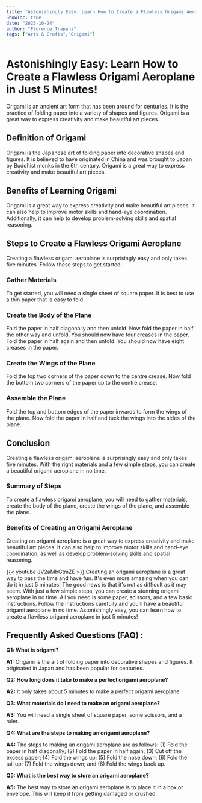 ```yaml
---
title: "Astonishingly Easy: Learn How to Create a Flawless Origami Aeroplane in Just 5 Minutes!"
ShowToc: true 
date: "2023-10-24"
author: "Florence Trapani" 
tags: ["Arts & Crafts","Origami"]
---
```

# Astonishingly Easy: Learn How to Create a Flawless Origami Aeroplane in Just 5 Minutes!

Origami is an ancient art form that has been around for centuries. It is the practice of folding paper into a variety of shapes and figures. Origami is a great way to express creativity and make beautiful art pieces.

## Definition of Origami

Origami is the Japanese art of folding paper into decorative shapes and figures. It is believed to have originated in China and was brought to Japan by Buddhist monks in the 6th century. Origami is a great way to express creativity and make beautiful art pieces.

## Benefits of Learning Origami

Origami is a great way to express creativity and make beautiful art pieces. It can also help to improve motor skills and hand-eye coordination. Additionally, it can help to develop problem-solving skills and spatial reasoning.

## Steps to Create a Flawless Origami Aeroplane

Creating a flawless origami aeroplane is surprisingly easy and only takes five minutes. Follow these steps to get started:

### Gather Materials

To get started, you will need a single sheet of square paper. It is best to use a thin paper that is easy to fold.

### Create the Body of the Plane

Fold the paper in half diagonally and then unfold. Now fold the paper in half the other way and unfold. You should now have four creases in the paper. Fold the paper in half again and then unfold. You should now have eight creases in the paper.

### Create the Wings of the Plane

Fold the top two corners of the paper down to the centre crease. Now fold the bottom two corners of the paper up to the centre crease.

### Assemble the Plane

Fold the top and bottom edges of the paper inwards to form the wings of the plane. Now fold the paper in half and tuck the wings into the sides of the plane.

## Conclusion

Creating a flawless origami aeroplane is surprisingly easy and only takes five minutes. With the right materials and a few simple steps, you can create a beautiful origami aeroplane in no time.

### Summary of Steps

To create a flawless origami aeroplane, you will need to gather materials, create the body of the plane, create the wings of the plane, and assemble the plane.

### Benefits of Creating an Origami Aeroplane

Creating an origami aeroplane is a great way to express creativity and make beautiful art pieces. It can also help to improve motor skills and hand-eye coordination, as well as develop problem-solving skills and spatial reasoning.

{{< youtube JV2aMbGtmZE >}} 
Creating an origami aeroplane is a great way to pass the time and have fun. It's even more amazing when you can do it in just 5 minutes! The good news is that it's not as difficult as it may seem. With just a few simple steps, you can create a stunning origami aeroplane in no time. All you need is some paper, scissors, and a few basic instructions. Follow the instructions carefully and you'll have a beautiful origami aeroplane in no time. Astonishingly easy, you can learn how to create a flawless origami aeroplane in just 5 minutes!

## Frequently Asked Questions (FAQ) :
**Q1: What is origami?**

**A1:** Origami is the art of folding paper into decorative shapes and figures. It originated in Japan and has been popular for centuries.

**Q2: How long does it take to make a perfect origami aeroplane?**

**A2:** It only takes about 5 minutes to make a perfect origami aeroplane.

**Q3: What materials do I need to make an origami aeroplane?**

**A3:** You will need a single sheet of square paper, some scissors, and a ruler.

**Q4: What are the steps to making an origami aeroplane?**

**A4:** The steps to making an origami aeroplane are as follows: (1) Fold the paper in half diagonally; (2) Fold the paper in half again; (3) Cut off the excess paper; (4) Fold the wings up; (5) Fold the nose down; (6) Fold the tail up; (7) Fold the wings down; and (8) Fold the wings back up.

**Q5: What is the best way to store an origami aeroplane?**

**A5:** The best way to store an origami aeroplane is to place it in a box or envelope. This will keep it from getting damaged or crushed.





